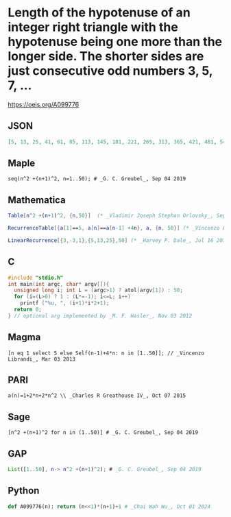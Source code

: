# Length of the hypotenuse of an integer right triangle with the hypotenuse being one more than the longer side\. The shorter sides are just consecutive odd numbers 3, 5, 7, \.\.\.
https://oeis.org/A099776
## JSON
```JSON
[5, 13, 25, 41, 61, 85, 113, 145, 181, 221, 265, 313, 365, 421, 481, 545, 613, 685, 761, 841, 925, 1013, 1105, 1201, 1301, 1405, 1513, 1625, 1741, 1861, 1985, 2113, 2245, 2381, 2521, 2665, 2813, 2965, 3121, 3281, 3445, 3613, 3785, 3961, 4141, 4325, 4513]
```
## Maple
```Maple
seq(n^2 +(n+1)^2, n=1..50); # _G. C. Greubel_, Sep 04 2019
```
## Mathematica
```Mathematica
Table[n^2 +(n+1)^2, {n,50}]  (* _Vladimir Joseph Stephan Orlovsky_, Sep 25 2009, modified by _G. C. Greubel_, Sep 04 2019 *)
```
```Mathematica
RecurrenceTable[{a[1]==5, a[n]==a[n-1] +4n}, a, {n, 50}] (* _Vincenzo Librandi_, Mar 03 2013 *)
```
```Mathematica
LinearRecurrence[{3,-3,1},{5,13,25},50] (* _Harvey P. Dale_, Jul 16 2018 *)
```
## C
```C
#include "stdio.h"
int main(int argc, char* argv[]){
  unsigned long i; int L = (argc>1) ? atol(argv[1]) : 50;
  for (i=(L>0) ? 1 : (L*=-1); i<=L; i++)
    printf ("%u, ", (i+1)*i*2+1);
  return 0;
} // optional arg implemented by _M. F. Hasler_, Nov 03 2012
```
## Magma
```Magma
[n eq 1 select 5 else Self(n-1)+4*n: n in [1..50]]; // _Vincenzo Librandi_, Mar 03 2013
```
## PARI
```PARI
a(n)=1+2*n+2*n^2 \\ _Charles R Greathouse IV_, Oct 07 2015
```
## Sage
```Sage
[n^2 +(n+1)^2 for n in (1..50)] # _G. C. Greubel_, Sep 04 2019
```
## GAP
```GAP
List([1..50], n-> n^2 +(n+1)^2); # _G. C. Greubel_, Sep 04 2019
```
## Python
```Python
def A099776(n): return (n<<1)*(n+1)+1 # _Chai Wah Wu_, Oct 01 2024
```
